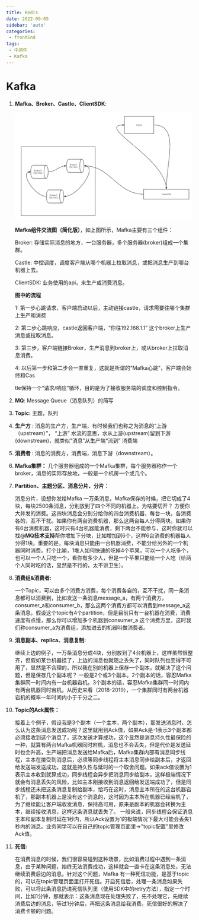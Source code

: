```yaml
---
title: Redis
date: 2022-09-05
sidebar: 'auto'
categories:
 - frontEnd
tags:
 - 中间件
 - Kafka
---
```


# Kafka

1. **Mafka、Broker、Castle、ClientSDK**: 

    ![adp](../../../.vuepress/public/image/Kafka.png)

   **Mafka组件交流图（简化版）**，如上图所示，Mafka主要有三个组件：

   Broker: 存储实际消息的地方，一台服务器，多个服务器(broker)组成一个集群。

   Castle: 中控调度，调度客户端从哪个机器上拉取消息，或把消息生产到哪台机器上去。

   ClientSDK: 业务使用的api，来生产或消费消息。

   **图中的流程**

   1: 第一步心跳请求，客户端启动以后，主动链接castle，请求需要往哪个集群上生产和消费

   2: 第二步心跳响应，castle返回客户端，“你往192.168.1.1” 这个broker上生产消息或拉取消息。

   3: 第三步，客户端链接Broker，生产消息到broker上，或从broker上拉取消息消费。

   4: 以后第一步和第二步会一直重复，这就是所谓的“Mafka心跳”，客户端会始终和Cas

   tle保持一个“请求/响应”循环，目的是为了接收服务端的调度和控制指令。

2. **MQ**:  Message Queue（消息队列）的简写

3. **Topic:** 主题，队列

4. **生产方** : 消息的生产方，生产端，有时候我们也称之为消息的“上游（upstream）”， “上游” 水流的意思，水从上游(upstream)留到下游(downstream)，就类似"消息”从生产端“流到” 消费端

5. **消费者** : 消息的消费方，消费端，消息下游（downstream）。

6. **Mafka集群：** 几个服务器组成的一个Mafka集群，每个服务器称作一个broker，消息的实际存放地，一般是一个机房一个或几个。

7. **Partition、主题分区、消息分片、分片**：

   消息分片，设想你发给Mafka 一万条消息，Mafka保存的时候，把它切成了4块，每块2500条消息，分别放到了四个不同的机器上。为啥要切开？ 方便你大并发的消费。这四块消息会分别分给你的四台消费机器，每台一块，各消费各的，互不干扰。如果你有两台消费机器，那么这两台每人分得两块。如果你有6台消费机器，这时只有4台机器能消费，剩下两台不能参与，这时你就可以找@**MQ技术支持**帮你增加下分块，比如增加到6个，这样6台消费的机器每人分得1块。重要的是，每块消息只能由一台机器消费，不能分给另外的一个机器同时消费。打个比喻，1堆人如何快速的吃掉4个苹果，可以一个人吃多个，也可以一个人只吃一个，看你有多少人，但是一个苹果只能给一个人吃（给两个人同时吃的话，显然是不行的，太不讲卫生）。

8. **消费组&消费者:**

   一个Topic，可以由多个消费方消费，每个消费各自的，互不干扰，同一条消息都可以消费到，比如发送一条消息message_a，有两个消费方，consumer_a和consumer_b，那么这两个消费方都可以消费到message_a这条消息。假设这个topic有4个partition，但是目前只有一台机器在消费，消费速度有点慢，那么你可以增加多个机器到consumer_a 这个消费方里，这时我们称consumer_a为消费组，添加进去的机器叫做消费者。

9. **消息副本、replica、消息复制:**

    继续上边的例子，一万条消息分成4块，分别放到了4台机器上，这样虽然很整齐，但假如某台机器挂了，上边的消息也就随之丢失了，同时队列也变得不可用了，显然是不合理的，所以我在别的机器上保存一个副本，就解决了这个问题，但是保存几个副本呢？ 一般是2个或3个副本。2个副本的话，容忍Mafka集群同一时间内有一台机器宕机。3个副本的话，容忍Mafka集群同一时间内有两台机器同时宕机。从历史来看（2018-2019），一个集群同时有两台机器宕机的概率一年时间内小于千分之二。

10. **Topic的Ack属性：**

    接着上个例子，假设我是3个副本（一个主本，两个副本），那发送消息时，怎么认为这条消息发送成功呢？这里就用到Ack值，如果Ack是-1表示3个副本都必须接收到这个消息了，这次发送才算成功，这个显然是消息持久性最保险的一种，就算有两台Mafka机器同时宕机，消息也不会丢失，但是代价是发送延时也会升高，生产端把消息发送给Mafka后，Mafka集群内部有消息同步线程，主本在接受到消息后，必须等同步线程将主本消息同步给副本后，才返回给发送端发送成功。这就是持久性与延时的一个取舍问题。如果ack值设置为1表示主本收到就算成功，同步线程会异步把消息同步给副本，这样极端情况下就会有消息丢失的风险，比如主本刚接收到消息返回给发送端成功了，但是同步线程还未把这条消息复制给副本，恰巧在这时，消息主本所在的这台机器宕机了，那副本机器上是没有这个消息的，这时因为主本所在机器已经宕机了，为了继续能让客户端收发消息，保持高可用，原来是副本的机器会转换为主本，继续接收消息，这样这条消息就丢失了。 一般来说，同步线程会保证消息主本和副本复制时延在1秒内，所以Ack设置为1的极端情况下最大可能会丢失1秒内的消息。业务同学可以在自己的topic管理页面里->"topic配置"里修改Ack值。

11. **死信:**

    在消费消息的时候，我们很容易碰到这种场景，比如消费过程中遇到一条消息，由于某种问题，始终无法消费成功，这样就会一直卡在这条消息处，无法继续消费后边的消息。针对这个问题，Mafka 有一种死信功能，是基于topic的，可以在topic管理页面里打开死信。开启死信后，处理一条消息如果失败，可以将此条消息扔进死信队列里（使用SDK中的retry方法），指定一个时间，比如1分钟，那就表示：这条消息现在处理失败了，先不处理它，先继续消费后边的消息，等过1分钟后，再把这条消息给我消费。死信很好的解决了消费卡顿的问题。


